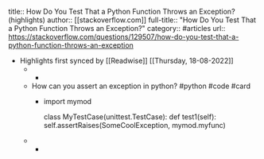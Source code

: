 title:: How Do You Test That a Python Function Throws an Exception? (highlights)
author:: [[stackoverflow.com]]
full-title:: "How Do You Test That a Python Function Throws an Exception?"
category:: #articles
url:: https://stackoverflow.com/questions/129507/how-do-you-test-that-a-python-function-throws-an-exception

- Highlights first synced by [[Readwise]] [[Thursday, 18-08-2022]]
	- -
	- How can you assert an exception in python? #python #code #card
		- import mymod
		  
		  class MyTestCase(unittest.TestCase):
		    def test1(self):
		        self.assertRaises(SomeCoolException, mymod.myfunc)
	- -